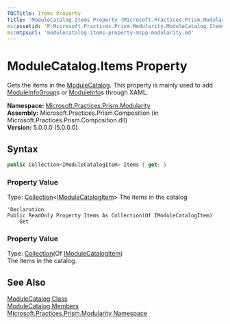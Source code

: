 ```yaml
---
TOCTitle: Items Property
Title: 'ModuleCatalog.Items Property (Microsoft.Practices.Prism.Modularity)'
ms:assetid: 'P:Microsoft.Practices.Prism.Modularity.ModuleCatalog.Items'
ms:mtpsurl: 'modulecatalog-items-property-mspp-modularity.md'
---
```


# ModuleCatalog.Items Property

Gets the items in the [ModuleCatalog](/patterns-practices/reference/modulecatalog-class-mspp-modularity). This property is mainly used to add [ModuleInfoGroup](/patterns-practices/reference/moduleinfogroup-class-mspp-modularity)s or [ModuleInfo](/patterns-practices/reference/moduleinfo-class-mspp-modularity)s through XAML.

**Namespace:** [Microsoft.Practices.Prism.Modularity](/patterns-practices/reference/mspp-modularity-namespace)  
**Assembly:** Microsoft.Practices.Prism.Composition (in Microsoft.Practices.Prism.Composition.dll)  
**Version:** 5.0.0.0 (5.0.0.0)

## Syntax

```C#
public Collection<IModuleCatalogItem> Items { get; }
```

### Property Value

Type: [Collection](http://msdn.microsoft.com/en-us/library/ms132397)&lt;[IModuleCatalogItem](/patterns-practices/reference/imodulecatalogitem-interface-mspp-modularity)&gt;
The items in the catalog

```VB
'Declaration
Public ReadOnly Property Items As Collection(Of IModuleCatalogItem)
	Get
```

### Property Value

Type: [Collection](http://msdn.microsoft.com/en-us/library/ms132397)(Of [IModuleCatalogItem](/patterns-practices/reference/imodulecatalogitem-interface-mspp-modularity))  
The items in the catalog.

## See Also

[ModuleCatalog Class](/patterns-practices/reference/modulecatalog-class-mspp-modularity)  
[ModuleCatalog Members](/patterns-practices/reference/modulecatalog-members-mspp-modularity)  
[Microsoft.Practices.Prism.Modularity Namespace](/patterns-practices/reference/mspp-modularity-namespace)  